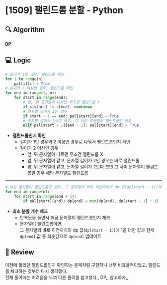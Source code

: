 # [1509] 팰린드롬 분할 - Python

## 🔍 Algorithm
**DP**

## 💻 Logic

```Python
# 길이가 1인 경우, 팰린드롬 확인
for i in range(n):
    pal[i][i] = True
# 길이가 2 이상인 경우, 팰린드롬 확인
for end in range(1, n):
    for start in range(end):
        # 앞, 뒤 문자열이 다르면 무조건 팰린드롬 X
        if s[start] != s[end]: continue
        # 문자열 길이가 2인 경우
        if start + 1 == end: pal[start][end] = True
        # 문자열 길이가 2보다 크고, 그 사이 문자열이 팰린드롬인 경우
        elif pal[start + 1][end - 1]: pal[start][end] = True
```
- **팰린드롬인지 확인**  
    - 길이가 1인 경우와 2 이상인 경우로 나눠서 팰린드롬인지 확인  
    - 길이가 2 이상인 경우  
        - 앞, 뒤 문자열이 다르면 무조건 팰린드롬 X  
        - 앞, 뒤 문자열이 같고, 문자열 길이가 2인 경우는 바로 팰린드롬  
        - 앞, 뒤 문자열이 같고, 문자열 길이가 2보다 크면 그 사이 문자열이 팰림드롬일 경우 해당 문자열도 팰린드롬  

---

```Python
# 부분 문자열이 팰린드롬인 경우, 그 문자열의 바로 이전까지의 dp 값(dp[start - 1])에 1을 더한 값과 현재 dp[end] 값 중 최솟값으로 dp[end] 업데이트
for end in range(n):
    for start in range(end + 1):
        if pal[start][end]: dp[end] = min(dp[end], dp[start - 1] + 1)
```
- **최소 분할 개수 체크**  
    - 반복문을 돌면서 해당 문자열이 팰린드롬인지 체크  
    - 문자열이 팰린드롬이면,  
        그 문자열의 바로 이전까지의 dp 값(`dp[start - 1]`)에 1을 더한 값과 현재 `dp[end]` 값 중 최솟값으로 `dp[end]` 업데이트  



## 📝 Review

이전에 풀었던 팰린드롬인지 확인하는 문제처럼 구현하니 너무 비효율적이었고, 팰린드롬 체크하는 것부터 다시 생각했다.  
전체 풀이에는 어려움을 느껴 다른 풀이를 참고했다,, DP,, 참고하자,,